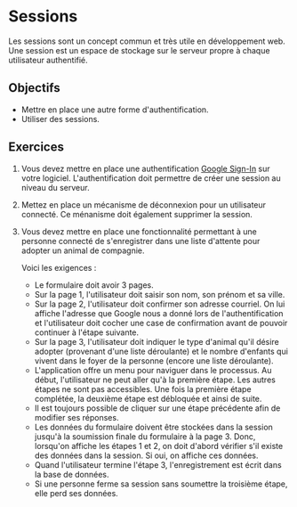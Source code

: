 Sessions
========

Les sessions sont un concept commun et très utile en développement web. Une
session est un espace de stockage sur le serveur propre à chaque utilisateur
authentifié.

Objectifs
---------

* Mettre en place une autre forme d'authentification.
* Utiliser des sessions.

Exercices
---------

1. Vous devez mettre en place une authentification [Google Sign-In](https://developers.google.com/identity/sign-in/web/sign-in)
   sur votre logiciel. L'authentification doit permettre de créer une session au
   niveau du serveur.

2. Mettez en place un mécanisme de déconnexion pour un utilisateur connecté. Ce
   ménanisme doit également supprimer la session.

3. Vous devez mettre en place une fonctionnalité permettant à une personne
   connecté de s'enregistrer dans une liste d'attente pour adopter un animal de
   compagnie.

   Voici les exigences :

   * Le formulaire doit avoir 3 pages.
   * Sur la page 1, l'utilisateur doit saisir son nom, son prénom et sa ville.
   * Sur la page 2, l'utilisateur doit confirmer son adresse courriel. On lui
     affiche l'adresse que Google nous a donné lors de l'authentification et
     l'utilisateur doit cocher une case de confirmation avant de pouvoir
     continuer à l'étape suivante.
   * Sur la page 3, l'utilisateur doit indiquer le type d'animal qu'il désire
     adopter (provenant d'une liste déroulante) et le nombre d'enfants qui
     vivent dans le foyer de la personne (encore une liste déroulante).
   * L'application offre un menu pour naviguer dans le processus. Au début,
     l'utilisateur ne peut aller qu'à la première étape. Les autres étapes ne
     sont pas accessibles. Une fois la première étape complétée, la deuxième
     étape est débloquée et ainsi de suite.
   * Il est toujours possible de cliquer sur une étape précédente afin de
     modifier ses réponses.
   * Les données du formulaire doivent être stockées dans la session jusqu'à la
     soumission finale du formulaire à la page 3. Donc, lorsqu'on affiche les
     étapes 1 et 2, on doit d'abord vérifier s'il existe des données dans la
     session. Si oui, on affiche ces données.
   * Quand l'utilisateur termine l'étape 3, l'enregistrement est écrit dans la
     base de données.
   * Si une personne ferme sa session sans soumettre la troisième étape, elle
     perd ses données.